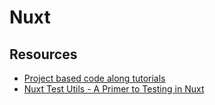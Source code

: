 # Nuxt

## Resources

- [Project based code along tutorials](https://www.youtube.com/@TheWizardEngineer)
- [Nuxt Test Utils - A Primer to Testing in Nuxt](https://www.youtube.com/watch?v=yGzwk9xi9gU)

